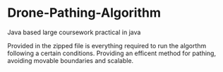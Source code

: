 # Drone-Pathing-Algorithm
Java based large coursework practical in java


Provided in the zipped file is everything required to run the algorthm following a certain conditions.
Providing an efficent method for pathing, avoiding movable boundaries and scalable.
